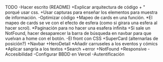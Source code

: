 TODO
-Hacer escrito (README)
    +Explicar arquitectura de código
    + "       porqué usar css.
    +Usar capturas para enseñar los elementos para muestra de información.
-Optimizar código
    +Mapeo de cards en una función.
        *El mapeo de cards se ve con el efecto de esfera (como si girara una esfera al hacer scrol).
        *Paginación para no hacer una esafera infinita
    +Si sale un NotFound, hacer desaparecer la barra de búsqueda en navbar para que vuelvan a home con el botón.
-El front con CSS
    +SuperCard (alternarlas de posición?)
    +Navbar
    +HeroDetail
        *Añadir carruseles a los eventos y cómics
        *Aplicar sangría a los textos
    +Search
    +error
    +NotFound
    +Responsive
-Accesibilidad
-Configurar BBDD en Vercel
-Autentificación